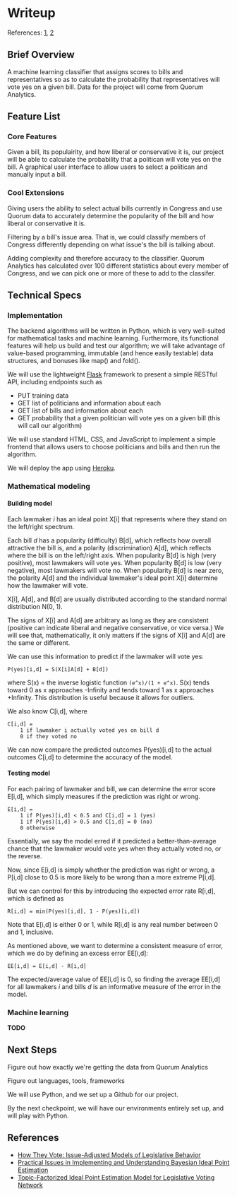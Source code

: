 # Writeup

References: [1](http://www.cs.columbia.edu/~blei/papers/GerrishBlei2012.pdf), [2](http://www.stat.columbia.edu/~gelman/research/published/171.pdf)

## Brief Overview

A machine learning classifier that assigns scores to bills and representatives so as to calculate the probability that representatives will vote yes on a given bill. Data for the project will come from Quorum Analytics.

## Feature List
### Core Features
Given a bill, its populairity, and how liberal or conservative it is, our project will be able to calculate the probability that a politican will vote yes on the bill.
A graphical user interface to allow users to select a politican and manually input a bill.
### Cool Extensions
Giving users the ability to select actual bills currently in Congress and use Quorum data to accurately determine the popularity of the bill and how liberal or conservative it is. 

Filtering by a bill's issue area. That is, we could classify members of Congress differently depending on what issue's the bill is talking about.

Adding complexity and therefore accuracy to the classifier. Quorum Analytics has calculated over 100 different statistics about every member of Congress, and we can pick one or more of these to add to the classifer. 

## Technical Specs

### Implementation

The backend algorithms will be written in Python, which is very well-suited for mathematical tasks and machine learning. Furthermore, its functional features will help us build and test our algorithm; we will take advantage of value-based programming, immutable (and hence easily testable) data structures, and bonuses like map() and fold().

We will use the lightweight [Flask](http://flask.pocoo.org/) framework to present a simple RESTful API, including endpoints such as

* PUT training data
* GET list of politicians and information about each
* GET list of bills and information about each
* GET probability that a given politician will vote yes on a given bill (this will call our algorithm)

We will use standard HTML, CSS, and JavaScript to implement a simple frontend that allows users to choose politicians and bills and then run the algorithm.

We will deploy the app using [Heroku](https://heroku.com).

### Mathematical modeling

#### Building model

Each lawmaker *i* has an ideal point X[i] that represents where they stand on the left/right spectrum.

Each bill *d* has a popularity (difficulty) B[d], which reflects how overall attractive the bill is, and a polarity (discrimination) A[d], which reflects where the bill is on the left/right axis. When popularity B[d] is high (very positive), most lawmakers will vote yes. When popularity B[d] is low (very negative), most lawmakers will vote no. When popularity B[d] is near zero, the polarity A[d] and the individual lawmaker's ideal point X[i] determine how the lawmaker will vote.

X[i], A[d], and B[d] are usually distributed according to the standard normal distribution N(0, 1).

The signs of X[i] and A[d] are arbitrary as long as they are consistent (positive can indicate liberal and negative conservative, or vice versa.) We will see that, mathematically, it only matters if the signs of X[i] and A[d] are the same or different.

We can use this information to predict if the lawmaker will vote yes:

```
P(yes)[i,d] = S(X[i]A[d] + B[d])
```

where S(x) = the inverse logistic function `(e^x)/(1 + e^x)`. S(x) tends toward 0 as x approaches -Infinity and tends toward 1 as x approaches +Infinity. This distribution is useful because it allows for outliers.

We also know C[i,d], where

```
C[i,d] =
	1 if lawmaker i actually voted yes on bill d
	0 if they voted no
```

We can now compare the predicted outcomes P(yes)[i,d] to the actual outcomes C[i,d] to determine the accuracy of the model.

#### Testing model

For each pairing of lawmaker and bill, we can determine the error score E[i,d], which simply measures if the prediction was right or wrong.

```
E[i,d] =
	1 if P(yes)[i,d] < 0.5 and C[i,d] = 1 (yes)
	1 if P(yes)[i,d] > 0.5 and C[i,d] = 0 (no)
	0 otherwise
```

Essentially, we say the model erred if it predicted a better-than-average chance that the lawmaker would vote yes when they actually voted no, or the reverse.

Now, since E[i,d] is simply whether the prediction was right or wrong, a P[i,d] close to 0.5 is more likely to be wrong than a more extreme P[i,d].

But we can control for this by introducing the expected error rate R[i,d], which is defined as

```
R[i,d] = min(P(yes)[i,d], 1 - P(yes)[i,d])
```

Note that E[i,d] is either 0 or 1, while R[i,d] is any real number between 0 and 1, inclusive.

As mentioned above, we want to determine a consistent measure of error, which we do by defining an excess error EE[i,d]:

```
EE[i,d] = E[i,d] - R[i,d]
```

The expected/average value of EE[i,d] is 0, so finding the average EE[i,d] for all lawmakers *i* and bills *d* is an informative measure of the error in the model.

### Machine learning

**TODO**

## Next Steps
Figure out how exactly we're getting the data from Quorum Analytics

Figure out languages, tools, frameworks

We will use Python, and we set up a Github for our project. 

By the next checkpoint, we will have our environments entirely set up, and will
play with Python. 

## References

* [How They Vote: Issue-Adjusted Models of Legislative Behavior](http://www.cs.columbia.edu/~blei/papers/GerrishBlei2012.pdf)
* [Practical Issues in Implementing and Understanding
Bayesian Ideal Point Estimation](http://www.stat.columbia.edu/~gelman/research/published/171.pdf)
* [Topic-Factorized Ideal Point Estimation Model for
Legislative Voting Network](http://www.ccs.neu.edu/home/ypgu/papers/KDD14_Voting.pdf)


